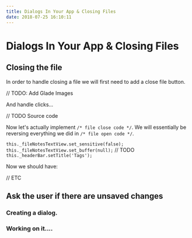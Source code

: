 ```yaml
---
title: Dialogs In Your App & Closing Files
date: 2018-07-25 16:10:11
---
```

# Dialogs In Your App & Closing Files

## Closing the file

In order to handle closing a file we will first need to add a close file button.

// TODO: Add Glade Images

And handle clicks...

// TODO Source code

Now let's actually implement `/* file close code */`. We will essentially be reversing everything we did in `/* file open code */`.

`this._fileNotesTextView.set_sensitive(false);`
`this._fileNotesTextView.set_buffer(null);`  // TODO
`this._headerBar.setTitle('Tags');`

Now we should have:

// ETC

## Ask the user if there are unsaved changes

### Creating a dialog.
### Working on it....



